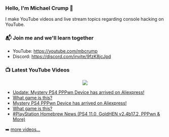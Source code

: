 ### Hello, I'm Michael Crump 👋

I make YouTube videos and live stream topics regarding console hacking on YouTube. 

### 📬 Join me and we'll learn together

- YouTube: https://youtube.com/mbcrump
- Discord: https://discord.com/invite/9fzK8jcJpd

### 📺 Latest YouTube Videos

<div align="center">

[<img src="https://img.shields.io/badge/-Subscribe-red?style=for-the-badge&logo=youtube&logoColor=white"/>](https://www.youtube.com/c/mbcrump?sub_confirmation=1)

</div>

<!-- YOUTUBE:START -->
- [Update: Mystery PS4 PPPwn Device has arrived on Aliexpress!](https://www.youtube.com/watch?v=PWfmasttRKw)
- [What game is this?](https://www.youtube.com/watch?v=0ugvodD6C0Q)
- [Mystery PS4 PPPwn Device has arrived on Aliexpress!](https://www.youtube.com/watch?v=S4NorZEvV8U)
- [What game is this?](https://www.youtube.com/watch?v=pHDmXtA4mm4)
- [#PlayStation Homebrew News &lpar;PS4 11.0, GoldHEN v2.4b17.2, PPPwn &amp; More&rpar;](https://www.youtube.com/watch?v=2GhLYMlQZso)
<!-- YOUTUBE:END -->

➡️ [more videos...](https://youtube.com/mbcrump)

